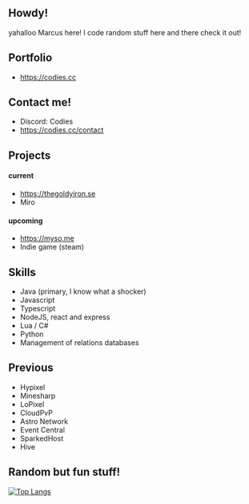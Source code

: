 ## Howdy!
yahalloo Marcus here! I code random stuff here and there check it out!

## Portfolio
- https://codies.cc

## Contact me!
- Discord: Codies
- https://codies.cc/contact

## Projects

#### current
- https://thegoldyiron.se
- Miro

#### upcoming
- https://myso.me
- Indie game (steam)

## Skills
- Java (primary, I know what a shocker)
- Javascript
- Typescript
- NodeJS, react and express
- Lua / C#
- Python
- Management of relations databases

## Previous
- Hypixel
- Minesharp
- LoPixel
- CloudPvP
- Astro Network
- Event Central
- SparkedHost
- Hive

## Random but fun stuff!

[![Top Langs](https://github-readme-stats.vercel.app/api/top-langs/?username=tbfCodies)](https://github.com/anuraghazra/github-readme-stats)
